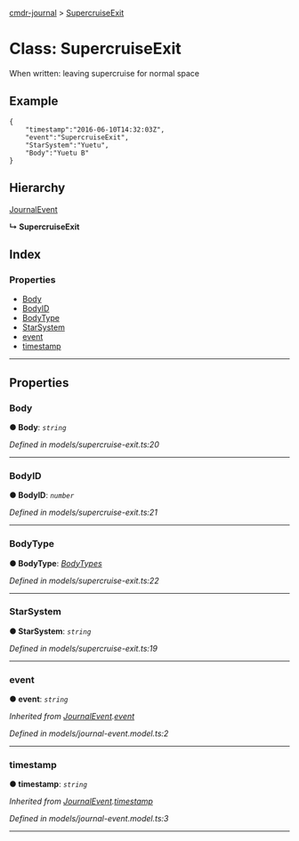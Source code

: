 [cmdr-journal](../README.md) > [SupercruiseExit](../classes/supercruiseexit.md)



# Class: SupercruiseExit


When written: leaving supercruise for normal space

## Example

    {
        "timestamp":"2016-06-10T14:32:03Z",
        "event":"SupercruiseExit",
        "StarSystem":"Yuetu",
        "Body":"Yuetu B"
    }

## Hierarchy


 [JournalEvent](journalevent.md)

**↳ SupercruiseExit**







## Index

### Properties

* [Body](supercruiseexit.md#body)
* [BodyID](supercruiseexit.md#bodyid)
* [BodyType](supercruiseexit.md#bodytype)
* [StarSystem](supercruiseexit.md#starsystem)
* [event](supercruiseexit.md#event)
* [timestamp](supercruiseexit.md#timestamp)



---
## Properties
<a id="body"></a>

###  Body

**●  Body**:  *`string`* 

*Defined in models/supercruise-exit.ts:20*





___

<a id="bodyid"></a>

###  BodyID

**●  BodyID**:  *`number`* 

*Defined in models/supercruise-exit.ts:21*





___

<a id="bodytype"></a>

###  BodyType

**●  BodyType**:  *[BodyTypes](../enums/bodytypes.md)* 

*Defined in models/supercruise-exit.ts:22*





___

<a id="starsystem"></a>

###  StarSystem

**●  StarSystem**:  *`string`* 

*Defined in models/supercruise-exit.ts:19*





___

<a id="event"></a>

###  event

**●  event**:  *`string`* 

*Inherited from [JournalEvent](journalevent.md).[event](journalevent.md#event)*

*Defined in models/journal-event.model.ts:2*





___

<a id="timestamp"></a>

###  timestamp

**●  timestamp**:  *`string`* 

*Inherited from [JournalEvent](journalevent.md).[timestamp](journalevent.md#timestamp)*

*Defined in models/journal-event.model.ts:3*





___


